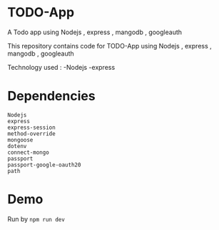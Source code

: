 # TODO-App
A Todo app using Nodejs , express , mangodb , googleauth

This repository contains code for TODO-App using Nodejs , express , mangodb , googleauth

Technology used : -Nodejs -express 

# Dependencies 

```
Nodejs
express
express-session
method-override
mongoose
dotenv
connect-mongo
passport
passport-google-oauth20
path
```

# Demo
Run by ``` npm run dev  ```
